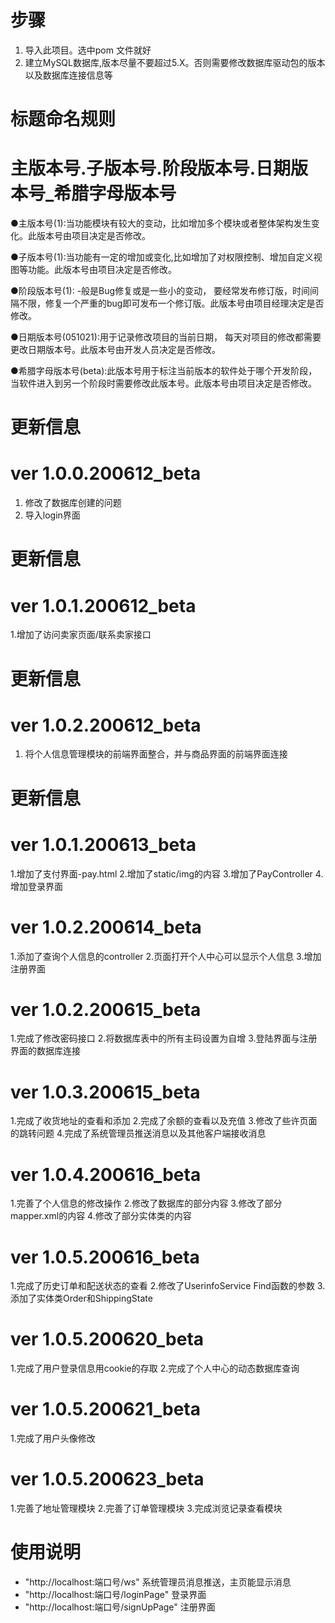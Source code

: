 # 步骤
1. 导入此项目。选中pom 文件就好
2. 建立MySQL数据库,版本尽量不要超过5.X。否则需要修改数据库驱动包的版本以及数据库连接信息等


# 标题命名规则
# 主版本号.子版本号.阶段版本号.日期版本号_希腊字母版本号
●主版本号(1):当功能模块有较大的变动，比如增加多个模块或者整体架构发生变化。此版本号由项目决定是否修改。

●子版本号(1):当功能有一定的增加或变化,比如增加了对权限控制、增加自定义视图等功能。此版本号由项目决定是否修改。

●阶段版本号(1): -般是Bug修复或是一些小的变动， 要经常发布修订版，时间间隔不限，修复一个严重的bug即可发布一个修订版。此版本号由项目经理决定是否修改。

●日期版本号(051021):用于记录修改项目的当前日期， 每天对项目的修改都需要更改日期版本号。此版本号由开发人员决定是否修改。

●希腊字母版本号(beta):此版本号用于标注当前版本的软件处于哪个开发阶段，当软件进入到另一个阶段时需要修改此版本号。此版本号由项目决定是否修改。


# 更新信息
# ver 1.0.0.200612_beta
1. 修改了数据库创建的问题
2. 导入login界面
# 更新信息
# ver 1.0.1.200612_beta
1.增加了访问卖家页面/联系卖家接口
# 更新信息
# ver 1.0.2.200612_beta
1.  将个人信息管理模块的前端界面整合，并与商品界面的前端界面连接
# 更新信息
# ver 1.0.1.200613_beta
1.增加了支付界面-pay.html
2.增加了static/img的内容
3.增加了PayController
4.增加登录界面
# ver 1.0.2.200614_beta
1.添加了查询个人信息的controller
2.页面打开个人中心可以显示个人信息
3.增加注册界面
# ver 1.0.2.200615_beta
1.完成了修改密码接口
2.将数据库表中的所有主码设置为自增
3.登陆界面与注册界面的数据库连接
# ver 1.0.3.200615_beta
1.完成了收货地址的查看和添加
2.完成了余额的查看以及充值
3.修改了些许页面的跳转问题
4.完成了系统管理员推送消息以及其他客户端接收消息
# ver 1.0.4.200616_beta
1.完善了个人信息的修改操作
2.修改了数据库的部分内容
3.修改了部分mapper.xml的内容
4.修改了部分实体类的内容
# ver 1.0.5.200616_beta
1.完成了历史订单和配送状态的查看
2.修改了UserinfoService Find函数的参数
3.添加了实体类Order和ShippingState

# ver 1.0.5.200620_beta
1.完成了用户登录信息用cookie的存取
2.完成了个人中心的动态数据库查询

# ver 1.0.5.200621_beta
1.完成了用户头像修改

# ver 1.0.5.200623_beta
1.完善了地址管理模块
2.完善了订单管理模块
3.完成浏览记录查看模块

# 使用说明
+ "http://localhost:端口号/ws"  系统管理员消息推送，主页能显示消息
+ "http://localhost:端口号/loginPage"  登录界面
+ "http://localhost:端口号/signUpPage"     注册界面